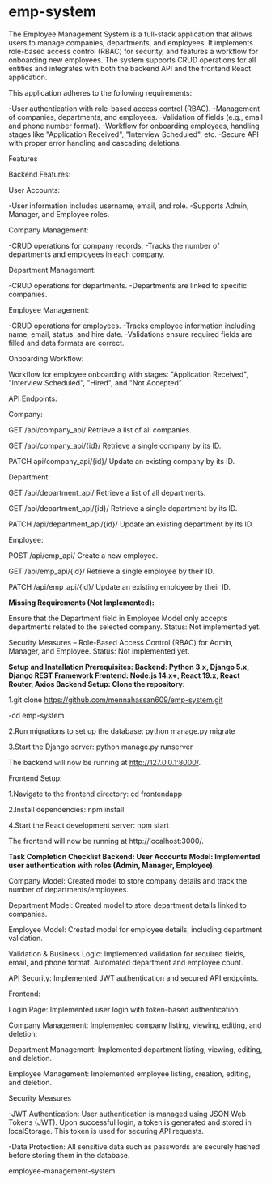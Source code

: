 # emp-system

The Employee Management System is a full-stack application that allows users to manage companies, departments, and employees. It implements role-based access control (RBAC) for security, and features a workflow for onboarding new employees. The system supports CRUD operations for all entities and integrates with both the backend API and the frontend React application.

This application adheres to the following requirements:

-User authentication with role-based access control (RBAC). -Management of companies, departments, and employees. -Validation of fields (e.g., email and phone number format). -Workflow for onboarding employees, handling stages like "Application Received", "Interview Scheduled", etc. -Secure API with proper error handling and cascading deletions.

Features

Backend Features:

User Accounts:

-User information includes username, email, and role. -Supports Admin, Manager, and Employee roles.

Company Management:

-CRUD operations for company records. -Tracks the number of departments and employees in each company.

Department Management:

-CRUD operations for departments. -Departments are linked to specific companies.

Employee Management:

-CRUD operations for employees. -Tracks employee information including name, email, status, and hire date. -Validations ensure required fields are filled and data formats are correct.

Onboarding Workflow:

Workflow for employee onboarding with stages: "Application Received", "Interview Scheduled", "Hired", and "Not Accepted".

API Endpoints:

Company:

GET /api/company_api/ Retrieve a list of all companies.


GET /api/company_api/{id}/ Retrieve a single company by its ID.


PATCH api/company_api/{id}/ Update an existing company by its ID.


Department:

GET /api/department_api/ Retrieve a list of all departments.


GET /api/department_api/{id}/ Retrieve a single department by its ID.


PATCH /api/department_api/{id}/ Update an existing department by its ID.


Employee:

POST /api/emp_api/ Create a new employee.

GET /api/emp_api/{id}/ Retrieve a single employee by their ID.

PATCH /api/emp_api/{id}/ Update an existing employee by their ID.

**Missing Requirements (Not Implemented):**

Ensure that the Department field in Employee Model only accepts departments related to the selected company. Status: Not implemented yet.


Security Measures – Role-Based Access Control (RBAC) for Admin, Manager, and Employee. Status: Not implemented yet.


**Setup and Installation Prerequisites: Backend: Python 3.x, Django 5.x, Django REST Framework Frontend: Node.js 14.x+, React 19.x, React Router, Axios Backend Setup: Clone the repository:**

1.git clone https://github.com/mennahassan609/emp-system.git 

-cd emp-system

2.Run migrations to set up the database: python manage.py migrate

3.Start the Django server: python manage.py runserver

The backend will now be running at http://127.0.0.1:8000/.

Frontend Setup:

1.Navigate to the frontend directory: cd frontendapp

2.Install dependencies: npm install

4.Start the React development server: npm start

The frontend will now be running at http://localhost:3000/.

**Task Completion Checklist Backend: User Accounts Model: Implemented user authentication with roles (Admin, Manager, Employee).**

Company Model: Created model to store company details and track the number of departments/employees. 

Department Model: Created model to store department details linked to companies. 

Employee Model: Created model for employee details, including department validation. 

Validation & Business Logic: Implemented validation for required fields, email, and phone format. Automated department and employee count. 

API Security: Implemented JWT authentication and secured API endpoints. 

Frontend: 

Login Page: Implemented user login with token-based authentication. 

Company Management: Implemented company listing, viewing, editing, and deletion. 

Department Management: Implemented department listing, viewing, editing, and deletion. 

Employee Management: Implemented employee listing, creation, editing, and deletion.

Security Measures

-JWT Authentication: User authentication is managed using JSON Web Tokens (JWT). Upon successful login, a token is generated and stored in localStorage. This token is used for securing API requests. 

-Data Protection: All sensitive data such as passwords are securely hashed before storing them in the database.

employee-management-system
